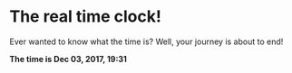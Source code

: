 # The real time clock!

Ever wanted to know what the time is? Well, your journey is about to end!

**The time is Dec 03, 2017, 19:31**